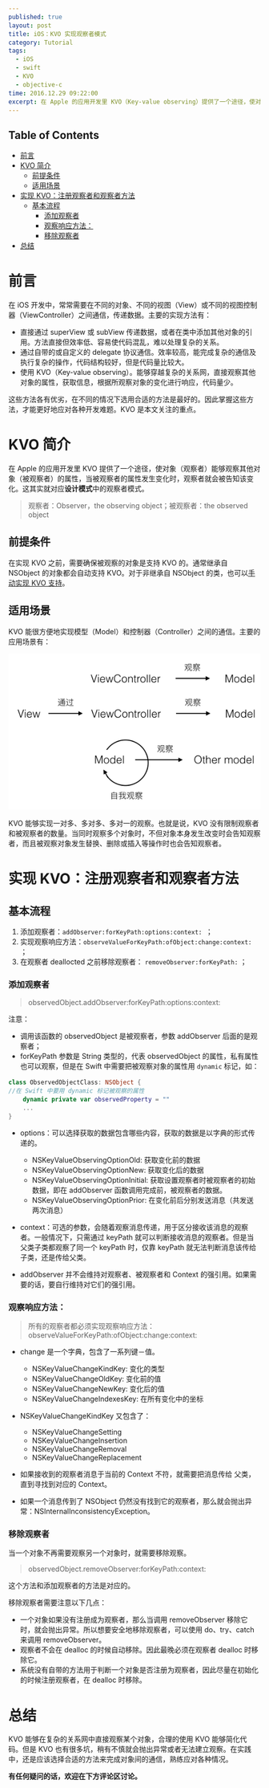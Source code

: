 ```yaml
---
published: true
layout: post
title: iOS：KVO 实现观察者模式
category: Tutorial
tags: 
  - iOS
  - swift
  - KVO
  - objective-c
time: 2016.12.29 09:22:00
excerpt: 在 Apple 的应用开发里 KVO（Key-value observing）提供了一个途径，使对象（观察者）能够观察其他对象（被观察者）的属性，当被观察者的属性发生变化时，观察者就会被告知该变化。KVO 能够很方便地完成不同对象之间的通信，尤其是当对象之间的关系很复杂的时候。
---
```


<!-- lsw toc mark1. Do not remove this comment so that lsw_toc can update TOC correctly. -->

## Table of Contents
- [前言](#1)
- [KVO 简介](#2)
    - [前提条件](#21)
    - [适用场景](#22)
- [实现 KVO：注册观察者和观察者方法](#3)
    - [基本流程](#31)
        - [添加观察者](#311)
        - [观察响应方法：](#312)
        - [移除观察者](#313)
- [总结](#4)

<!-- lsw toc mark2. Do not remove this comment so that lsw_toc can update TOC correctly. -->

# <a id="1"></a>前言

在 iOS 开发中，常常需要在不同的对象、不同的视图（View）或不同的视图控制器（ViewController）之间通信，传递数据。主要的实现方法有：

- 直接通过 superView 或 subView 传递数据，或者在类中添加其他对象的引用。方法直接但效率低、容易使代码混乱，难以处理复杂的关系。
- 通过自带的或自定义的 delegate 协议通信。效率较高，能完成复杂的通信及执行复杂的操作，代码结构较好，但是代码量比较大。
- 使用 KVO（Key-value observing）。能够穿越复杂的关系网，直接观察其他对象的属性，获取信息，根据所观察对象的变化进行响应，代码量少。

这些方法各有优劣，在不同的情况下选用合适的方法是最好的。因此掌握这些方法，才能更好地应对各种开发难题。KVO 是本文关注的重点。

# <a id="2"></a>KVO 简介

在 Apple 的应用开发里 KVO 提供了一个途径，使对象（观察者）能够观察其他对象（被观察者）的属性，当被观察者的属性发生变化时，观察者就会被告知该变化。这其实就对应**设计模式**中的观察者模式。

> 观察者：Observer，the observing object；被观察者：the observed object
 
## <a id="21"></a>前提条件

在实现 KVO 之前，需要确保被观察的对象是支持 KVO 的。通常继承自 NSObject 的对象都会自动支持 KVO。对于非继承自 NSObject 的类，也可以[手动实现 KVO 支持](https://developer.apple.com/library/content/documentation/Cocoa/Conceptual/KeyValueObserving/Articles/KVOCompliance.html#//apple_ref/doc/uid/20002178-BAJEAIEE)。

## <a id="22"></a>适用场景

KVO 能很方便地实现模型（Model）和控制器（Controller）之间的通信。主要的应用场景有：

![](/images/kvo1.png)

KVO 能够实现一对多、多对多、多对一的观察。也就是说，KVO 没有限制观察者和被观察者的数量。当同时观察多个对象时，不但对象本身发生改变时会告知观察者，而且被观察对象发生替换、删除或插入等操作时也会告知观察者。

# <a id="3"></a>实现 KVO：注册观察者和观察者方法

## <a id="31"></a>基本流程

1. 添加观察者：`addObserver:forKeyPath:options:context: `；
2. 实现观察响应方法：`observeValueForKeyPath:ofObject:change:context: `；
3. 在观察者 deallocted 之前移除观察者： `removeObserver:forKeyPath:` ；

### <a id="311"></a>添加观察者

> observedObject.addObserver:forKeyPath:options:context:

注意：

- 调用该函数的 observedObject 是被观察者，参数 addObserver 后面的是观察者；
- forKeyPath 参数是 String 类型的，代表 observedObject 的属性，私有属性也可以观察，但是在 Swift 中需要把被观察对象的属性用 `dynamic` 标记，如：

```swift
class ObservedObjectClass: NSObject {
//在 Swift 中要用 dynamic 标记被观察的属性
    dynamic private var observedProperty = ""
    ...
}
```

- options：可以选择获取的数据包含哪些内容，获取的数据是以字典的形式传递的。
    - NSKeyValueObservingOptionOld: 获取变化前的数据
    - NSKeyValueObservingOptionNew: 获取变化后的数据
    - NSKeyValueObservingOptionInitial: 获取设置观察者时被观察者的初始数据，即在 addObserver 函数调用完成前，被观察者的数据。
    - NSKeyValueObservingOptionPrior: 在变化前后分别发送消息（共发送两次消息）

- context：可选的参数，会随着观察消息传递，用于区分接收该消息的观察者。一般情况下，只需通过 keyPath 就可以判断接收消息的观察者。但是当父类子类都观察了同一个 keyPath 时，仅靠 keyPath 就无法判断消息该传给子类，还是传给父类。
- addObserver 并不会维持对观察者、被观察者和 Context 的强引用。如果需要的话，要自行维持对它们的强引用。

### <a id="312"></a>观察响应方法：

> 所有的观察者都必须实现观察响应方法：
> observeValueForKeyPath:ofObject:change:context:

- change 是一个字典，包含了一系列键－值。
    - NSKeyValueChangeKindKey: 变化的类型
    - NSKeyValueChangeOldKey: 变化前的值
    - NSKeyValueChangeNewKey: 变化后的值
    - NSKeyValueChangeIndexesKey: 在所有变化中的坐标

- NSKeyValueChangeKindKey 又包含了：
    - NSKeyValueChangeSetting
    - NSKeyValueChangeInsertion
    - NSKeyValueChangeRemoval
    - NSKeyValueChangeReplacement
   
- 如果接收到的观察者消息于当前的 Context 不符，就需要把消息传给 父类，直到寻找到对应的 Context。
- 如果一个消息传到了 NSObject 仍然没有找到它的观察者，那么就会抛出异常：NSInternalInconsistencyException。

### <a id="313"></a>移除观察者

当一个对象不再需要观察另一个对象时，就需要移除观察。

> observedObject.removeObserver:forKeyPath:context: 

这个方法和添加观察者的方法是对应的。

移除观察者需要注意以下几点：

- 一个对象如果没有注册成为观察者，那么当调用 removeObserver 移除它时，就会抛出异常。所以想要安全地移除观察者，可以使用 do、try、catch 来调用 removeObserver。
- 观察者不会在 dealloc 的时候自动移除。因此最晚必须在观察者 dealloc 时移除它。
- 系统没有自带的方法用于判断一个对象是否注册为观察者，因此尽量在初始化的时候注册观察者，在 dealloc 时移除。

# <a id="4"></a>总结

KVO 能够在复杂的关系网中直接观察某个对象，合理的使用 KVO 能够简化代码。但是 KVO 也有很多坑，稍有不慎就会抛出异常或者无法建立观察。在实践中，还是应该选择合适的方法来完成对象间的通信，熟练应对各种情况。 
  
**有任何疑问的话，欢迎在下方评论区讨论。**

